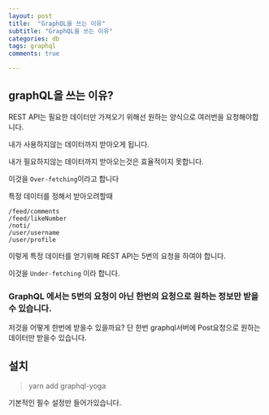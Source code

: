 ```yaml
---
layout: post
title:  "GraphQL을 쓰는 이유"
subtitle: "GraphQL을 쓰는 이유"
categories: db
tags: graphql
comments: true

---
```


## graphQL을 쓰는 이유?

REST API는 필요한 데이터만 가져오기 위해선 원하는 양식으로 여러번을 요청해야합니다.

내가 사용하지않는 데이터까지 받아오게 됩니다.

내가 필요하지않는 데이터까지 받아오는것은 효율적이지 못합니다.

이것을 `Over-fetching`이라고 합니다

특정 데이터를 정해서 받아오려할때

```
/feed/comments
/feed/likeNumber
/noti/
/user/username
/user/profile
```

이렇게 특정 데이터를 얻기위해 REST API는 5번의 요청을 하여야 합니다.

이것을 `Under-fetching` 이라 합니다.

### GraphQL 에서는 5번의 요청이 아닌 한번의 요청으로 원하는 정보만 받을수 있습니다.

저것을 어떻게 한번에 받을수 있을까요? 단 한번 graphql서버에 Post요청으로 원하는 데이터만 받을수 있습니다.

## 설치

> yarn add graphql-yoga

기본적인 필수 설정만 들어가있습니다.

